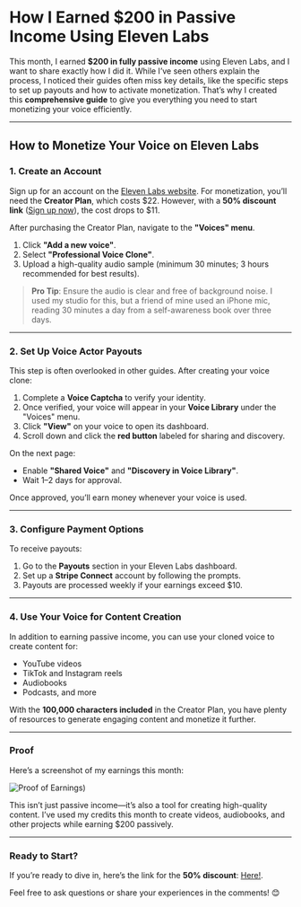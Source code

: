 # How I Earned $200 in Passive Income Using Eleven Labs  

This month, I earned **$200 in fully passive income** using Eleven Labs, and I want to share exactly how I did it. While I’ve seen others explain the process, I noticed their guides often miss key details, like the specific steps to set up payouts and how to activate monetization. That’s why I created this **comprehensive guide** to give you everything you need to start monetizing your voice efficiently.  

---

## How to Monetize Your Voice on Eleven Labs  

### 1. Create an Account  
Sign up for an account on the [Eleven Labs website](https://elevenlabs.io). For monetization, you’ll need the **Creator Plan**, which costs $22. However, with a **50% discount link** ([Sign up now](https://try.elevenlabs.io/3rajzr8mfck9)), the cost drops to $11.  

After purchasing the Creator Plan, navigate to the **"Voices" menu**.  

1. Click **"Add a new voice"**.  
2. Select **"Professional Voice Clone"**.  
3. Upload a high-quality audio sample (minimum 30 minutes; 3 hours recommended for best results).  

> **Pro Tip**: Ensure the audio is clear and free of background noise. I used my studio for this, but a friend of mine used an iPhone mic, reading 30 minutes a day from a self-awareness book over three days.  

---

### 2. Set Up Voice Actor Payouts  
This step is often overlooked in other guides. After creating your voice clone:  

1. Complete a **Voice Captcha** to verify your identity.  
2. Once verified, your voice will appear in your **Voice Library** under the "Voices" menu.  
3. Click **"View"** on your voice to open its dashboard.  
4. Scroll down and click the **red button** labeled for sharing and discovery.  

On the next page:  
- Enable **"Shared Voice"** and **"Discovery in Voice Library"**.  
- Wait 1–2 days for approval.  

Once approved, you’ll earn money whenever your voice is used.  

---

### 3. Configure Payment Options  
To receive payouts:  

1. Go to the **Payouts** section in your Eleven Labs dashboard.  
2. Set up a **Stripe Connect** account by following the prompts.  
3. Payouts are processed weekly if your earnings exceed $10.  

---

### 4. Use Your Voice for Content Creation  
In addition to earning passive income, you can use your cloned voice to create content for:  
- YouTube videos  
- TikTok and Instagram reels  
- Audiobooks  
- Podcasts, and more  

With the **100,000 characters included** in the Creator Plan, you have plenty of resources to generate engaging content and monetize it further.  

---

### Proof  
Here’s a screenshot of my earnings this month:  

![Proof of Earnings](https://ibb.co/xJBW1Yr))  

This isn’t just passive income—it’s also a tool for creating high-quality content. I’ve used my credits this month to create videos, audiobooks, and other projects while earning $200 passively.  

---

### Ready to Start?  
If you’re ready to dive in, here’s the link for the **50% discount**: [Here!](https://try.elevenlabs.io/3rajzr8mfck9).  

Feel free to ask questions or share your experiences in the comments! 😊  
